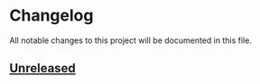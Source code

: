 # Changelog

All notable changes to this project will be documented in this file.

## [Unreleased](https://github.com/figuren-theater/ft-network-block-patterns/compare/1.0.5...HEAD)



